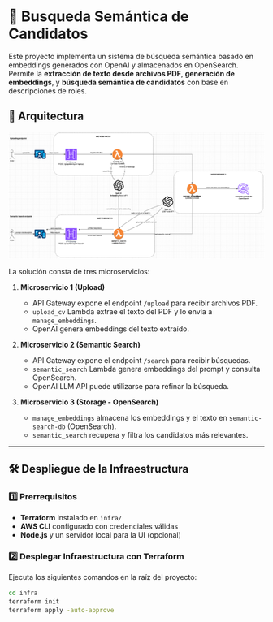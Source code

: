 # 🚀 Busqueda Semántica de Candidatos

Este proyecto implementa un sistema de búsqueda semántica basado en embeddings generados con OpenAI y almacenados en OpenSearch. Permite la **extracción de texto desde archivos PDF**, **generación de embeddings**, y **búsqueda semántica de candidatos** con base en descripciones de roles.

## 📌 Arquitectura

![Arquitectura](files/cloud-computing.png)



La solución consta de tres microservicios:

1. **Microservicio 1 (Upload)**
   - API Gateway expone el endpoint `/upload` para recibir archivos PDF.
   - `upload_cv` Lambda extrae el texto del PDF y lo envía a `manage_embeddings`.
   - OpenAI genera embeddings del texto extraído.

2. **Microservicio 2 (Semantic Search)**
   - API Gateway expone el endpoint `/search` para recibir búsquedas.
   - `semantic_search` Lambda genera embeddings del prompt y consulta OpenSearch.
   - OpenAI LLM API puede utilizarse para refinar la búsqueda.

3. **Microservicio 3 (Storage - OpenSearch)**
   - `manage_embeddings` almacena los embeddings y el texto en `semantic-search-db` (OpenSearch).
   - `semantic_search` recupera y filtra los candidatos más relevantes.

---

## 🛠️ Despliegue de la Infraestructura

### **1️⃣ Prerrequisitos**
- **Terraform** instalado en `infra/`
- **AWS CLI** configurado con credenciales válidas
- **Node.js** y un servidor local para la UI (opcional)

### **2️⃣ Desplegar Infraestructura con Terraform**
Ejecuta los siguientes comandos en la raíz del proyecto:

```sh
cd infra
terraform init
terraform apply -auto-approve
```
